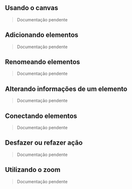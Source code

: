 ## Usando o canvas

> Documentação pendente

## Adicionando elementos

> Documentação pendente

## Renomeando elementos

> Documentação pendente

## Alterando informações de um elemento

> Documentação pendente

## Conectando elementos

> Documentação pendente

## Desfazer ou refazer ação

> Documentação pendente

## Utilizando o zoom

> Documentação pendente